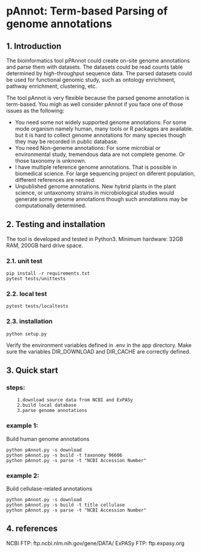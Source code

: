 # pAnnot: Term-based Parsing of genome annotations

## 1. Introduction
The bioinformatics tool pPAnnot could create on-site genome annotations and parse them with datasets.
The datasets could be read counts table determined by high-throughput sequence data.
The parsed datasets could be used for functional genomic study,
such as ontology enrichment, pathway enrichment, clustering, etc.

The tool pAnnot is very flexible because the parsed genome annotation is term-based. You migh as well consider
pAnnot if you face one of those issues as the following:
- You need some not widely supported genome annotations: For some mode organism namely human, many tools or R packages
    are available. but it is hard to collect genome annotations for many species though they may be recorded
    in public database.
- You need Non-geneme annotations: For some microbial or environmental study, tremendous data are not complete genome.
    Or those taxonomy is unknown.
- I have multiple reference genome annotations. That is possible in biomedical science. For large sequencing project
    on diferent population, different references are needed.
- Unpublished genome annotations. New hybrid plants in the plant science, or untaxonomy strains in microbiological studies
    would generate some genome annotations though such annotations may be computationally determined.

## 2. Testing and installation
The tool is developed and tested in Python3. Minimum hardware: 32GB RAM, 200GB hard drive space.

### 2.1. unit test

```
pip install -r requirements.txt
pytest tests/unittests
```

### 2.2. local test

```
pytest tests/localtests
```

### 2.3. installation


```
python setup.py
```
Verify the environment variables defined in .env in the app directory.
Make sure the variables DIR_DOWNLOAD and DIR_CACHE are correctly defined.


## 3. Quick start


### steps:
        1.download source data from NCBI and ExPASy
        2.build local database 
        3.parse genome annotations
### example 1:  
Build human genome annotations
```
python pAnnot.py -s download
python pAnnot.py -s build -t taxonomy 96606
python pAnnot.py -s parse -t "NCBI Accession Number"
```

### example 2: 
Build cellulase-related annotations
```
python pAnnot.py -s download
python pAnnot.py -s build -t title cellulase
python pAnnot.py -s parse -t "NCBI Accession Number"
```



## 4. references
NCBI FTP: ftp.ncbi.nlm.nih.gov/gene/DATA/
ExPASy FTP: ftp.expasy.org